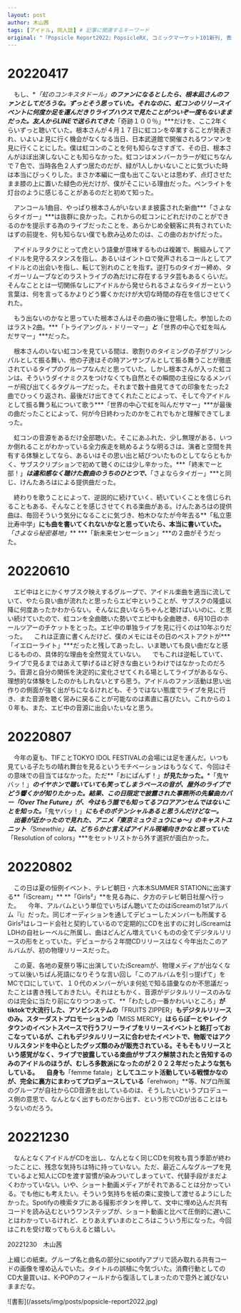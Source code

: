 ```yaml
---
layout: post
author: 木山茜
tags: [アイドル, 同人誌] # 記事に関連するキーワード
original: "『Popsicle Report2022』PopsicleRX, コミックマーケット101新刊, 表紙イラスト:きた～のゆ～すけ, 発行日:2022年12月30日" # 初出情報
---
```

# 20220417
　もし、**「虹のコンキスタドール」**のファンになるとしたら、根本凪さんのファンとしてだろうな。ずっとそう思っていた。それなのに、虹コンのリリースイベントに何度か足を運んだきりライブハウスで見たことがついぞ一度もないままだった。友人からLINEで送られてきた***「奇跡１００％」***だけを、ここ2年くらいずっと聴いていた。根本さんが４月１７日に虹コンを卒業することが発表され、いよいよ見に行く機会がなくなる当日、日本武道館で開催されるワンマンを見に行くことにした。僕は虹コンのことを何も知らなさすぎて、その日、根本さんがほぼ出演しないことも知らなかった。虹コンはメンバーカラーが虹にちなんで７色で、当時各色２人ずつ居たのだが、緑が1人しかいないことに気づいた時は本当にびっくりした。まさか本編に一度も出てこないとは思わず、点灯させたまま膝の上に置いた緑色の光だけが、僕がそこにいる理由だった。ペンライトを灯台のように感じることがあるのだと初めて知った。

　アンコール1曲目、やっぱり根本さんがいないまま披露された新曲***「さよならタイガー」***は抜群に良かった。これからの虹コンにどれだけのことができるのかを提示する為のライブだったことを、あらかじめ全観客に共有されていたはずの前提を、何も知らない僕でも飲み込めたのは、この曲のおかげだった。

　アイドルヲタクにとって虎という語彙が意味するものは複雑で、腕組みしてアイドルを見守るスタンスを指し、あるいはイントロで発声されるコールとしてアイドルとの出会いを指し、転じて別れのことを指す。逆打ちのタイガー締め、タイガーリムーブなどのラストライブの為だけに存在するヲタ芸もあるくらいだ。そんなこととは一切関係なしにアイドルから発せられるさよならタイガーという言葉は、何を言ってるかよりどう響くかだけが大切な時間の存在を信じさせてくれた。

　もう出ないのかなと思っていた根本さんはその曲の後に登場した。参加したのはラスト2曲。***「トライアングル・ドリーマー」***と***「世界の中心で虹を叫んだサマー」***だった。

　根本さんのいない虹コンを見ている間は、歌割りのタイミングの子がプリンシパルとして振る舞い、他の子達はその時アンサンブルとして振る舞うことが徹底されているタイプのグループなんだと思っていた。しかし根本さんが入った虹コンは、そういうダイナミクスをつけなくても自然とその瞬間の主役になるメンバーが飛び出てくるタグループだった。それまで数十曲見てきての印象をたった2曲でひっくり返され、最後だけ出てきてくれたことによって、そして今アイドルとして振る舞う私について歌う***「世界の中心で虹を叫んだサマー」***が最後の曲だったことによって、何が今日終わったのかをこれでもかと理解できてしまった。

　虹コンの音源をあるだけ全部聴いた。そこにあふれた、少し無理がある、いつか倒れることがわかっている全力疾走を眺めるような明るさは、演者と空間を共有する体験としてなら、あるいはその思い出と結びついたものとしてならともかく、サブスクリプションで初めて聴くのには少し辛かった。***「終末でーと部！」***は違和感なく聴けた数曲のうちのひとつで、***「さよならタイガー」***と同じ、けんたあろはによる提供曲だった。

　終わりを歌うことによって、逆説的に続けていく、続いていくことを信じられることもある、そんなことを感じさせてくれる楽曲がある。けんたあろはの提供曲は、毎回そういう気分になることに気づき、柏木ひなたが今年去る**「私立恵比寿中学」**にも曲を書いてくれないかなと思っていたら、本当に書いていた。***「さよなら秘密基地」*** ***「新未来センセーション」***の２曲がそうだった。
# 20220610
　エビ中はとにかくサブスク映えするグループで、アイドル楽曲を適当に流していて、やたら良い曲が流れたと思ったらエビ中ということが、サブスクの隆盛以降に何度あったかわからない。そんなに良いならちゃんと聴けばいいのに、と思い続けていたので、虹コンを全曲聴いた勢いでエビ中も全曲聴き、6月10日のホールツアーのチケットをとった。エビ中の単独ライブを見に行くのは10年ぶりだった。
　これは正直に書くんだけど、僕のメモにはその日のベストアクトが***「イエローライト」***だったと残してあったし、いま聴いても良い曲だなと感じるものの、具体的な理由を全然覚えていない。
　でもこれは逆転していて、ライブで見るまではあえて挙げるほど好きな曲というわけではなかったのだろう。音源と自分の関係を決定的に変化させてくれる場としてライブがあるなら、理想的な体験をしたのかもしれないとすら思う。アイドルのファン活動は思い出作りの側面が強く出がちになるけれども、そうではない態度でライブを見に行き、また音源を聴く営みに戻ることが可能なのは素直に喜びたい。これからの１０年も、また、エビ中の音源に出会いたいなと思う。
# 20220807
　今年の夏も、TIFことTOKYO IDOL FESTIVALの会場には足を運んだ。いつも見ている子たちの晴れ舞台を見るというモチベーションはもうなくて、今回はその意味での目当てはなかった。ただ**「おにぱんず！」**が見たかった。***「鬼ヤバッ！」***のイヤホンで聴いていても笑ってしまうベースの音が、屋外のライブでどう響くかが知りたかった。結果、この日限定で披露された事務所の先輩曲カバー「Over The Future」が、今はもう誰でも知ってるフロアアンセムではないことを知った。***「鬼ヤバッ！」***にもそのポテンシャルあると思うんだけどなー。
　出番が近かったので見れた、アニメ『東京ミュウミュウにゅ〜』のキャストユニット**「Smewthie」**は、どちらかと言えばアイドル現場向きかなと思っていた***「Resolution of colors」***をセットリストから外す選択が面白かった。
# 20220802
　この日は夏の恒例イベント、テレビ朝日・六本木SUMMER STATIONに出演する**「iScream」** **「Girls²」**を見る為に、夕方のテレビ朝日社屋へ行った。
　今年、アルバムという単位でいちばん聴いてたのはiScreamの1stアルバム『i』だった。同じオーディションを通してデビューしたメンバーも所属するGirls²はレコード会社と契約しているので定期的にCDを出すのに対しiScreamはLDHの自社レーベルに所属し、曲はどんどん増えていくものの全てデジタルリリースの形をとっていた。デビューから２年間CDリリースはなく今年出たこのアルバムが、初の物理リリースだった。

　この夏、各地の夏祭り等に出演していたiScreamが、物理メディアが出なくなって以後いちばん死語になりそうな言い回し「このアルバムを引っ提げて」をMCで口にしていて、１０代のメンバーがいま何処で知る語彙なのか不思議だったことは書き残しておきたい。それはともかく、音源がデジタルリリースのみなのは完全に当たり前になりつつあって、**「わたしの一番かわいいところ」**がtiktokで大流行した、アソビシステムの**「FRUITS ZIPPER」**もデジタルリリースのみ。スターダストプロモーションの**「MISS MERCY」**はららぽーとやレイクタウンのイベントスペースで行うフリーライブをリリースイベントと銘打っておこなっているが、これもデジタルリリースに合わせたイベントで、物販ではアクリルスタンドを中心としたグッズ類のみが販売されている。そもそもリリースという感覚がなく、ライブで披露している楽曲がサブスク解禁されたと告知するのみのアイドルのほうが、むしろ多数派になったのが２０２２年だったような気もしている。
　自身も**「femme fatale」**としてユニット活動している戦慄かなのが、完全に裏方にまわってプロデュースしている**「erehwon」**等、Nプロ所属のグループが自社からCD音源を出しているのは、そうしたいというプロデュース側の意思で、なんとなく出すものだから出す、という形でCDが出ることはもうないのだろう。
# 20221230
　なんとなくアイドルがCDを出し、なんとなく同じCDを何枚も買う季節が終わったことに、残念な気持ちは特に持っていない。ただ、最近こんなグループを見ているよと知人にCDを渡す習慣が染みついてしまっていて、代替手段がまだよくわかっていない。いや、ショート動画メディアがそれであることは分かっている。でも他にも考えたい。そういう気持ちを紙の束に変換して渡せるようにしたかった。Spotifyの検索タブにある撮影ボタンを押して、文中に埋め込んだ共有コードを読み込むというワンステップが、ショート動画と比べて圧倒的に遅いことはわかっているけれど、とりあえずいまのところはこういう形になった。今回はこれを受け取ってもらえると嬉しい。

20221230　木山茜

<p class="caption">上綴じの紙束。グループ名と曲名の部分にspotifyアプリで読み取れる共有コードの画像を埋め込んでいた。タイトルの誤植に今気づいた。消費行動としてのCD大量買いは、K-POPのフィールドから復活してしまったので意外と滅びないままだな。</p>
![書影](/assets/img/posts/popsicle-report2022.jpg)


